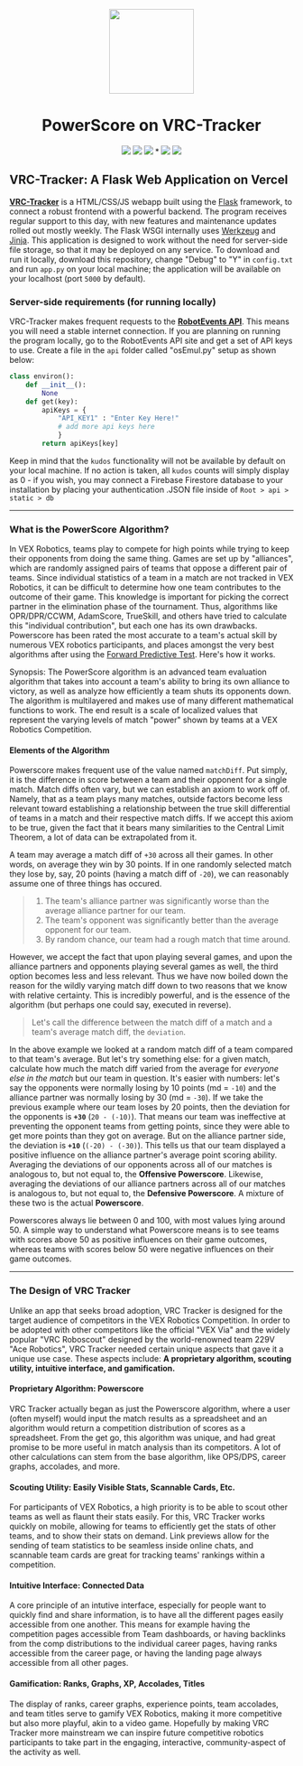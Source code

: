 <p align="center">
<img src="https://www.dropbox.com/scl/fi/jk33040qbewi0lqfs1tbe/PS2.png?rlkey=75wqlp7ptpr9n6koeoi6ew73w&st=dequz2hg&raw=1" width="150" height ="150">
<h1 align="center">PowerScore on VRC-Tracker</h1>
</p>

<p align="center">
<img src="https://img.shields.io/badge/Python-navy?logo=python"> <img src="https://img.shields.io/badge/JavaScript-yellow?logo=javascript"> <img src="https://img.shields.io/badge/HTML-orange?logo=html5">  *  <img src="https://img.shields.io/badge/Vercel-black?logo=Vercel"> <img src="https://img.shields.io/badge/Flask-gray?logo=flask">
</p>

## VRC-Tracker: A Flask Web Application on Vercel

<b>[VRC-Tracker](https://powerscore.vercel.app/)</b> is a HTML/CSS/JS webapp built using the [Flask](https://flask.palletsprojects.com/en/3.0.x/) framework, to connect a robust frontend with a powerful backend. The program receives regular support to this day, with new features and maintenance updates rolled out mostly weekly. The Flask WSGI internally uses [Werkzeug](https://werkzeug.palletsprojects.com/en/3.0.x/) and [Jinja](https://jinja.palletsprojects.com/en/3.1.x/). This application is designed to work without the need for server-side file storage, so that it may be deployed on any service. To download and run it locally, download this repository, change "Debug" to "Y" in `config.txt` and run `app.py` on your local machine; the application will be available on your localhost (port `5000` by default).

### Server-side requirements (for running locally)
VRC-Tracker makes frequent requests to the <b>[RobotEvents API](https://www.robotevents.com/api/v2)</b>. This means you will need a stable internet connection. If you are planning on running the program locally, go to the RobotEvents API site and get a set of API keys to use. Create a file in the `api` folder called "osEmul.py" setup as shown below:
```python
class environ():
    def __init__():
        None
    def get(key):
        apiKeys = {
            "API_KEY1" : "Enter Key Here!"
            # add more api keys here
            }
        return apiKeys[key]
```
Keep in mind that the `kudos` functionality will not be available by default on your local machine. If no action is taken, all `kudos` counts will simply display as 0 - if you wish, you may connect a Firebase Firestore database to your installation by placing your authentication .JSON file inside of `Root > api > static > db`

---
### What is the PowerScore Algorithm?
In VEX Robotics, teams play to compete for high points while trying to keep their opponents from doing the same thing. Games are set up by "alliances", which are randomly assigned pairs of teams that oppose a different pair of teams. Since individual statistics of a team in a match are not tracked in VEX Robotics, it can be difficult to determine how one team contributes to the outcome of their game. This knowledge is important for picking the correct partner in the elimination phase of the tournament. Thus, algorithms like OPR/DPR/CCWM, AdamScore, TrueSkill, and others have tried to calculate this "individual contribution", but each one has its own drawbacks. Powerscore has been rated the most accurate to a team's actual skill by numerous VEX robotics participants, and places amongst the very best algorithms after using the [Forward Predictive Test](https://en.wikipedia.org/wiki/Validity_(statistics)#:~:text=on%20performance%20reviews.-,Predictive%20validity,-%5Bedit%5D). Here's how it works.

Synopsis: The PowerScore algorithm is an advanced team evaluation algorithm that takes into account a team's ability to bring its own alliance to victory, as well as analyze how efficiently a team shuts its opponents down. The algorithm is multilayered and makes use of many different mathematical functions to work. The end result is a scale of localized values that represent the varying levels of match "power" shown by teams at a VEX Robotics Competition.

#### Elements of the Algorithm
Powerscore makes frequent use of the value named `matchDiff`. Put simply, it is the difference in score between a team and their opponent for a single match. Match diffs often vary, but we can establish an axiom to work off of. Namely, that as a team plays many matches, outside factors become less relevant toward establishing a relationship between the true skill differential of teams in a match and their respective match diffs. If we accept this axiom to be true, given the fact that it bears many similarities to the Central Limit Theorem, a lot of data can be extrapolated from it.

A team may average a match diff of `+30` across all their games. In other words, on average they win by 30 points. If in one randomly selected match they lose by, say, 20 points (having a match diff of `-20`), we can reasonably assume one of three things has occured.

> 1. The team's alliance partner was significantly worse than the average alliance partner for our team.
> 2. The team's opponent was significantly better than the average opponent for our team.
> 3. By random chance, our team had a rough match that time around.

However, we accept the fact that upon playing several games, and upon the alliance partners and opponents playing several games as well, the third option becomes less and less relevant. Thus we have now boiled down the reason for the wildly varying match diff down to two reasons that we know with relative certainty. This is incredibly powerful, and is the essence of the algorithm (but perhaps one could say, executed in reverse).

> Let's call the difference between the match diff of a match and a team's average match diff, the `deviation`.

In the above example we looked at a random match diff of a team compared to that team's average. But let's try something else: for a given match, calculate how much the match diff varied from the average for *everyone else in the match* but our team in question. It's easier with numbers: let's say the opponents were normally losing by 10 points (md = `-10`) and the alliance partner was normally losing by 30 (md = `-30`). If we take the previous example where our team loses by 20 points, then the deviation for the opponents is **`+30`** (`20 - (-10)`). That means our team was ineffective at preventing the opponent teams from getting points, since they were able to get more points than they got on average. But on the alliance partner side, the deviation is **`+10`** (`(-20) - (-30)`). This tells us that our team displayed a positive influence on the alliance partner's average point scoring ability. Averaging the deviations of our opponents across all of our matches is analogous to, but not equal to, the **Offensive Powerscore**. Likewise, averaging the deviations of our alliance partners across all of our matches is analogous to, but not equal to, the **Defensive Powerscore**. A mixture of these two is the actual **Powerscore**.

Powerscores always lie between 0 and 100, with most values lying around 50. A simple way to understand what Powerscore means is to see teams with scores above 50 as positive influences on their game outcomes, whereas teams with scores below 50 were negative influences on their game outcomes.

---
### The Design of VRC Tracker
Unlike an app that seeks broad adoption, VRC Tracker is designed for the target audience of competitors in the VEX Robotics Competition. In order to be adopted with other competitors like the official "VEX Via" and the widely popular "VRC Roboscout" designed by the world-renowned team 229V "Ace Robotics", VRC Tracker needed certain unique aspects that gave it a unique use case. These aspects include: <b>A proprietary algorithm, scouting utility, intuitive interface, and gamification.</b>

#### Proprietary Algorithm: Powerscore
VRC Tracker actually began as just the Powerscore algorithm, where a user (often myself) would input the match results as a spreadsheet and an algorithm would return a competition distribution of scores as a spreadsheet. From the get go, this algorithm was unique, and had great promise to be more useful in match analysis than its competitors. A lot of other calculations can stem from the base algorithm, like OPS/DPS, career graphs, accolades, and more.

#### Scouting Utility: Easily Visible Stats, Scannable Cards, Etc.
For participants of VEX Robotics, a high priority is to be able to scout other teams as well as flaunt their stats easily. For this, VRC Tracker works quickly on mobile, allowing for teams to efficiently get the stats of other teams, and to show their stats on demand. Link previews allow for the sending of team statistics to be seamless inside online chats, and scannable team cards are great for tracking teams' rankings within a competition.

#### Intuitive Interface: Connected Data
A core principle of an intutive interface, especially for people want to quickly find and share information, is to have all the different pages easily accessible from one another. This means for example having the competition pages accessible from Team dashboards, or having backlinks from the comp distributions to the individual career pages, having ranks accessible from the career page, or having the landing page always accessible from all other pages.

#### Gamification: Ranks, Graphs, XP, Accolades, Titles
The display of ranks, career graphs, experience points, team accolades, and team titles serve to gamify VEX Robotics, making it more competitive but also more playful, akin to a video game. Hopefully by making VRC Tracker more mainstream we can inspire future competitive robotics participants to take part in the engaging, interactive, community-aspect of the activity as well.
